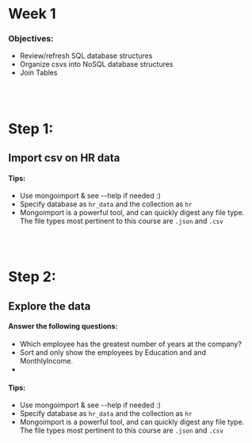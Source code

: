 # Week 1 

### Objectives:
* Review/refresh SQL database structures
* Organize csvs into NoSQL database structures
* Join Tables


<br><br>

# Step 1:<br>

## Import csv on HR data

#### Tips:
* Use mongoimport & see --help if needed :)
* Specify database as `hr_data` and the collection as `hr`
* Mongoimport is a powerful tool, and can quickly digest any file type. The file types most pertinent to this course are `.json` and `.csv` 


<br><br>
# Step 2:<br>

## Explore the data
#### Answer the following questions:
* Which employee has the greatest number of years at the company?
* Sort and only show the employees by Education and and MonthlyIncome. 
* 
#### Tips:
* Use mongoimport & see --help if needed :)
* Specify database as `hr_data` and the collection as `hr`
* Mongoimport is a powerful tool, and can quickly digest any file type. The file types most pertinent to this course are `.json` and `.csv` 